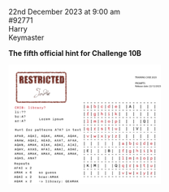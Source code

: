 22nd December 2023 at 9:00 am<br/>
#92771<br/>
Harry<br/>
Keymaster

**The fifth official hint for Challenge 10B**



[<img src="CC2023-Challenge-10-prompt-5-300x236.png">](CC2023-Challenge-10-prompt-5.png)
